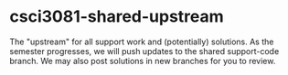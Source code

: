 # csci3081-shared-upstream
The "upstream" for all support work and (potentially) solutions. As the semester progresses, we will push updates to the shared support-code branch. We may also post solutions in new branches for you to review.
